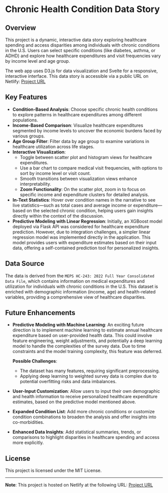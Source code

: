 
# Chronic Health Condition Data Story

## Overview

This project is a dynamic, interactive data story exploring healthcare spending and access disparities among individuals with chronic conditions in the U.S. Users can select specific conditions (like diabetes, asthma, or ADHD) and explore how healthcare expenditures and visit frequencies vary by income level and age group.

The web app uses D3.js for data visualization and Svelte for a responsive, interactive interface. This data story is accessible via a public URL on Netlify: [Project URL](https://clever-peony-4110fe.netlify.app/)

## Key Features

- **Condition-Based Analysis**: Choose specific chronic health conditions to explore patterns in healthcare expenditures among different populations.
- **Income-Based Comparison**: Visualize healthcare expenditures segmented by income levels to uncover the economic burdens faced by various groups.
- **Age Group Filter**: Filter data by age group to examine variations in healthcare utilization across life stages.
- **Interactive Visualization**:
  - Toggle between scatter plot and histogram views for healthcare expenditures.
  - Use a bar chart to compare medical visit frequencies, with options to sort by income level or visit count.
  - Smooth transitions between visualization views enhance interpretability.
  - **Zoom Functionality**: On the scatter plot, zoom in to focus on specific income and expenditure clusters for detailed analysis.
- **In-Text Statistics**: Hover over condition names in the narrative to see live statistics—such as total cases and average income or expenditure—based on the selected chronic condition, helping users gain insights directly within the context of the discussion.
- **Predictive Modeling with Linear Regression**: Initially, an XGBoost model deployed via Flask API was considered for healthcare expenditure prediction. However, due to integration challenges, a simpler linear regression model was implemented directly in the application. This model provides users with expenditure estimates based on their input data, offering a self-contained prediction tool for personalized insights.

## Data Source

The data is derived from the `MEPS HC-243: 2022 Full Year Consolidated Data File`, which contains information on medical expenditures and utilization for individuals with chronic conditions in the U.S. This dataset is enriched with demographic information (income, age) and health-related variables, providing a comprehensive view of healthcare disparities.

## Future Enhancements

- **Predictive Modeling with Machine Learning**: An exciting future direction is to implement machine learning to estimate annual healthcare expenditure based on user-provided health data. This could involve feature engineering, weight adjustments, and potentially a deep learning model to handle the complexities of the survey data. Due to time constraints and the model training complexity, this feature was deferred.
  
  **Possible Challenges**:
  - The dataset has many features, requiring significant preprocessing.
  - Applying deep learning to weighted survey data is complex due to potential overfitting risks and data imbalances.
  
- **User-Input Customization**: Allow users to input their own demographic and health information to receive personalized healthcare expenditure estimates, based on the predictive model mentioned above.
  
- **Expanded Condition List**: Add more chronic conditions or customize condition combinations to broaden the analysis and offer insights into co-morbidities.

- **Enhanced Data Insights**: Add statistical summaries, trends, or comparisons to highlight disparities in healthcare spending and access more explicitly.

## License

This project is licensed under the MIT License.

---

**Note**: This project is hosted on Netlify at the following URL: [Project URL](https://clever-peony-4110fe.netlify.app/)

```